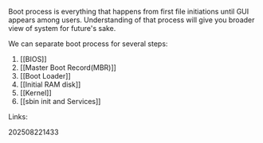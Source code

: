 Boot process is everything that happens from first file initiations until GUI appears among users. Understanding of that process will give you broader view of system for future's sake.

We can separate boot process for several steps:
1) [[BIOS]]
2) [[Master Boot Record(MBR)]]
3) [[Boot Loader]]
4) [[Initial RAM disk]]
5) [[Kernel]]
6) [[sbin init and Services]] 

Links:

202508221433

